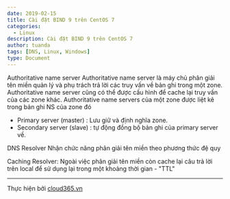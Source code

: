 ```yaml
---
date: 2019-02-15
title: Cài đặt BIND 9 trên CentOS 7
categories:
  - Linux
description: Cài đặt BIND 9 trên CentOS 7
author: tuanda
tags: [DNS, Linux, Windows]
type: Document
---
```

Authoritative name server
Authoritative name server là máy chủ phân giải tên miền quản lý và phụ trách trả lời các truy vấn về bản ghi trong một zone. Authoritative name server cũng có thể được cấu hình để cache lại truy vấn của các zone khác. Authoritative name servers 
của một zone được liệt kê trong bản ghi NS của zone đó
- Primary server (master) : Lưu giữ và định nghĩa zone.
- Secondary server (slave) : tự động đồng bộ bản ghi của primary server về.

DNS Resolver
Nhận chức năng phân giải tên miền theo phương thức đệ quy 

Caching Resolver:
Ngoài việc phân giải tên miền còn cache lại câu trả lời trên local để sử dụng lại trong một khoảng thời gian - "TTL"



---
Thực hiện bởi <a href="https://cloud365.vn/" target="_blank">cloud365.vn</a>